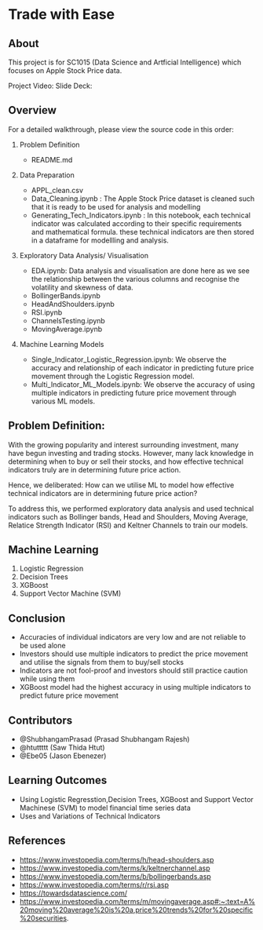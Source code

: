 # Trade with Ease

## About
This project is for SC1015 (Data Science and Artficial Intelligence) which focuses on Apple Stock Price data.

Project Video: 
Slide Deck: 

## Overview
For a detailed walkthrough, please view the source code in this order:
1. Problem Definition
    - README.md

2. Data Preparation
    - APPL_clean.csv
    - Data_Cleaning.ipynb : The Apple Stock Price dataset is cleaned such that it is ready to be used for analysis and modelling
    - Generating_Tech_Indicators.ipynb : In this notebook, each technical indicator was calculated according to their specific requirements and mathematical formula. these technical indicators are then stored in a dataframe for modellling and analysis.

3. Exploratory Data Analysis/ Visualisation
    - EDA.ipynb: Data analysis and visualisation are done here as we see the relationship between the various columns and recognise the volatility and skewness of data. 
    - BollingerBands.ipynb
    - HeadAndShoulders.ipynb
    - RSI.ipynb
    - ChannelsTesting.ipynb
    - MovingAverage.ipynb

4. Machine Learning Models
    - Single_Indicator_Logistic_Regression.ipynb: We observe the accuracy and relationship of each indicator in predicting future price movement through the Logistic Regression model.
    - Multi_Indicator_ML_Models.ipynb: We observe the accuracy of using multiple indicators in predicting future price movement through various ML models. 


## Problem Definition:
With the growing popularity and interest surrounding investment, many have begun investing and trading stocks. However, many lack knowledge in determining when to buy or sell their stocks, and how effective technical indicators truly are in determining future price action.

Hence, we deliberated:
How can we utilise ML to model how effective technical indicators are in determining future price action? 

To address this, we performed exploratory data analysis and used technical indicators such as Bollinger bands, Head and Shoulders, Moving Average, Relatice Strength Indicator (RSI) and Keltner Channels to train our models. 

## Machine Learning
1. Logistic Regression
2. Decision Trees
3. XGBoost
4. Support Vector Machine (SVM)

## Conclusion
- Accuracies of individual indicators are very low and are not reliable to be used alone 
- Investors should use multiple indicators to predict the price movement and utilise the signals from them to buy/sell stocks
- Indicators are not fool-proof and investors should still practice caution while using them
- XGBoost model had the highest accuracy in using multiple indicators to predict future price movement 

## Contributors
- @ShubhangamPrasad (Prasad Shubhangam Rajesh)
- @htuttttt (Saw Thida Htut)
- @Ebe05 (Jason Ebenezer)

## Learning Outcomes
- Using Logistic Regresstion,Decision Trees, XGBoost and Support Vector Machinese (SVM) to model financial time series data
- Uses and Variations of Technical Indicators

## References
- https://www.investopedia.com/terms/h/head-shoulders.asp
- https://www.investopedia.com/terms/k/keltnerchannel.asp
- https://www.investopedia.com/terms/b/bollingerbands.asp
- https://www.investopedia.com/terms/r/rsi.asp
- https://towardsdatascience.com/
- https://www.investopedia.com/terms/m/movingaverage.asp#:~:text=A%20moving%20average%20is%20a,price%20trends%20for%20specific%20securities.





